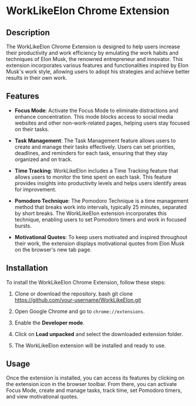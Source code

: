 # WorkLikeElon Chrome Extension

## Description

The WorkLikeElon Chrome Extension is designed to help users increase their productivity and work efficiency by emulating the work habits and techniques of Elon Musk, the renowned entrepreneur and innovator. This extension incorporates various features and functionalities inspired by Elon Musk's work style, allowing users to adopt his strategies and achieve better results in their own work.

## Features

- **Focus Mode**: Activate the Focus Mode to eliminate distractions and enhance concentration. This mode blocks access to social media websites and other non-work-related pages, helping users stay focused on their tasks.

- **Task Management**: The Task Management feature allows users to create and manage their tasks effectively. Users can set priorities, deadlines, and reminders for each task, ensuring that they stay organized and on track.

- **Time Tracking**: WorkLikeElon includes a Time Tracking feature that allows users to monitor the time spent on each task. This feature provides insights into productivity levels and helps users identify areas for improvement.

- **Pomodoro Technique**: The Pomodoro Technique is a time management method that breaks work into intervals, typically 25 minutes, separated by short breaks. The WorkLikeElon extension incorporates this technique, enabling users to set Pomodoro timers and work in focused bursts.

- **Motivational Quotes**: To keep users motivated and inspired throughout their work, the extension displays motivational quotes from Elon Musk on the browser's new tab page.

## Installation

To install the WorkLikeElon Chrome Extension, follow these steps:

1. Clone or download the repository.
bash
git clone https://github.com/your-username/WorkLikeElon.git
2. Open Google Chrome and go to `chrome://extensions`.

3. Enable the **Developer mode**.

4. Click on **Load unpacked** and select the downloaded extension folder.

5. The WorkLikeElon extension will be installed and ready to use.

## Usage

Once the extension is installed, you can access its features by clicking on the extension icon in the browser toolbar. From there, you can activate Focus Mode, create and manage tasks, track time, set Pomodoro timers, and view motivational quotes.
